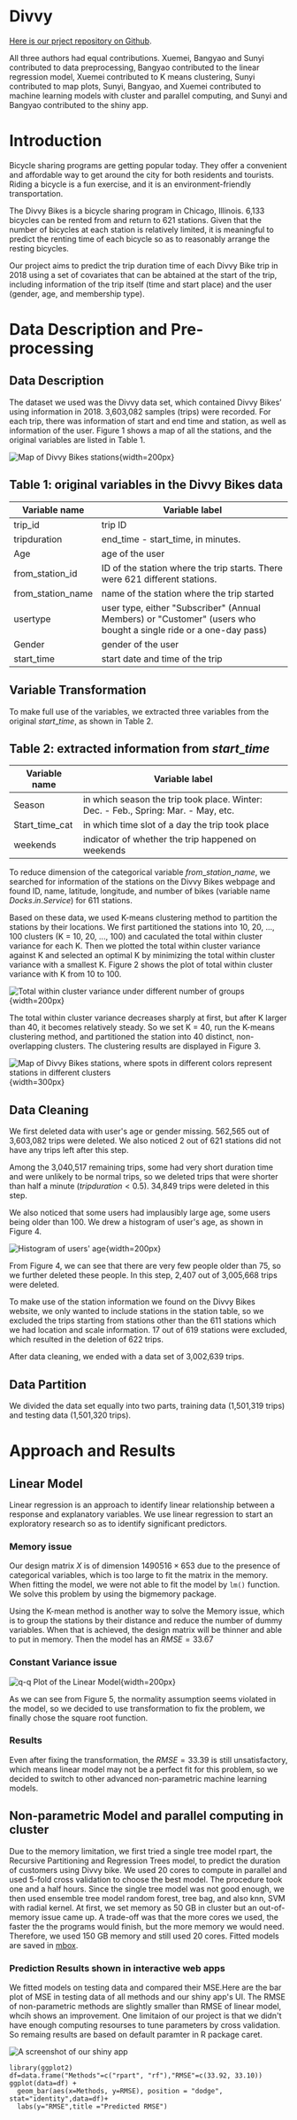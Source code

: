 # Divvy

[Here is our prject repository on Github](https://github.com/BangyaoZhao/divvy).

All three authors had equal contributions. Xuemei, Bangyao and Sunyi contributed to data preprocessing, Bangyao contributed to the linear regression model, Xuemei contributed to K means clustering, Sunyi contributed to map plots, Sunyi, Bangyao, and Xuemei contributed to machine learning models with cluster and parallel computing, and Sunyi and Bangyao contributed to the shiny app.

# Introduction
Bicycle sharing programs are getting popular today. They offer a convenient and affordable way to get around the city for both residents and tourists. Riding a bicycle is a fun exercise, and it is an environment-friendly transportation.

The Divvy Bikes is a bicycle sharing program in Chicago, Illinois. 6,133 bicycles can be rented from and return to 621 stations. Given that the number of bicycles at each station is relatively limited, it is meaningful to predict the renting time of each bicycle so as to reasonably arrange the resting bicycles.

Our project aims to predict the trip duration time of each Divvy Bike trip in 2018 using a set of covariates that can be abtained at the start of the trip, including information of the trip itself (time and start place) and the user (gender, age, and membership type).

# Data Description and Pre-processing

## Data Description 
The dataset we used was the Divvy data set, which contained Divvy Bikes’ using information in 2018. 3,603,082 samples (trips) were recorded. For each trip, there was information of start and end time and station, as well as information of the user. Figure 1 shows a map of all the stations, and the original variables are listed in Table 1.

![Map of Divvy Bikes stations](plots/mapbox_black.png){width=200px}

Table 1: original variables in the Divvy Bikes data
---------------------------------
Variable name    | Variable label
-----------------|---------------
trip_id          | trip ID
tripduration     | end_time - start_time, in minutes.
Age              | age of the user
from_station_id  | ID of the station where the trip starts. There were 621 different stations.                              
from_station_name| name of the station where the trip started
usertype         | user type, either "Subscriber" (Annual Members) or "Customer" (users who bought a single ride or a one-day pass)
Gender           | gender of the user
start_time       | start date and time of the trip

## Variable Transformation
To make full use of the variables, we extracted three variables from the original $start\_time$, as shown in Table 2.

Table 2: extracted information from $start\_time$
---------------------------------
Variable name    | Variable label
-----------------|---------------
Season           | in which season the trip took place. Winter: Dec. - Feb., Spring:  Mar. - May, etc.
Start_time_cat   | in which time slot of a day the trip took place
weekends         | indicator of whether the trip happened on weekends

To reduce dimension of the categorical variable $from\_station\_name$, we searched for information of the stations on the Divvy Bikes webpage and found ID, name, latitude, longitude, and number of bikes (variable name $Docks.in.Service$) for 611 stations.

Based on these data, we used K-means clustering method to partition the stations by their locations. We first partitioned the stations into 10, 20, ..., 100 clusters (K = 10, 20, ..., 100) and caculated the total within cluster variance for each K. Then we  plotted the total within cluster variance against K and selected an optimal K by minimizing the total within cluster variance with a smallest K. Figure 2 shows the plot of total within cluster variance with K from 10 to 100.

![Total within cluster variance under different number of groups](plots/totwithinss.png){width=200px}

The total within cluster variance decreases sharply at first, but after K larger than 40, it becomes relatively steady. So we set K = 40, run the K-means clustering method, and partitioned the station into 40 distinct, non-overlapping clusters. The clustering results are displayed in Figure 3.


![Map of Divvy Bikes stations, where spots in different colors represent stations in different clusters](plots/mapbox.png){width=300px}


## Data Cleaning
We first deleted data with user's age or gender missing. 562,565 out of 3,603,082 trips were deleted. We also noticed 2 out of 621 stations did not have any trips left after this step.

Among the 3,040,517 remaining trips, some had very short duration time and were unlikely to be normal trips, so we deleted trips that were shorter than half a minute ($tripduration < 0.5$). 34,849 trips were deleted in this step.

We also noticed that some users had implausibly large age, some users being older than 100. We drew a histogram of user's age, as shown in Figure 4.

![Histogram of users' age](plots/HistOfAge.png){width=200px}

From Figure 4, we can see that there are very few people older than 75, so we further deleted these people. In this step, 2,407 out of 3,005,668 trips were deleted.

To make use of the station information we found on the Divvy Bikes website, we only wanted to include stations in the station table, so we excluded the trips starting from stations other than the 611 stations which we had location and scale information. 17 out of 619 stations were excluded, which resulted in the deletion of 622 trips. 

After data cleaning, we ended with a data set of 3,002,639 trips.

## Data Partition
We divided the data set equally into two parts, training data (1,501,319 trips) and testing data (1,501,320 trips).


# Approach and Results

## Linear Model

Linear regression is an approach to identify linear relationship between a response and explanatory variables. We use linear regression to start an exploratory research so as to identify significant predictors. 

### Memory issue

Our design matrix $X$ is of dimension $1490516\times 653$ due to the presence of categorical variables, which is too large to fit the matrix in the memory. When fitting the model, we were not able to fit the model by `lm()` function. We solve this problem by using the bigmemory package.

Using the K-mean method is another way to solve the Memory issue, which is to group the stations by their distance and reduce the number of dummy variables. When that is achieved, the design matrix will be thinner and able to put in memory. Then the model has an $RMSE=33.67$

### Constant Variance issue

![q-q Plot of the Linear Model](plots/qqplot.png){width=200px}

As we can see from Figure 5, the normality assumption seems violated in the model, so we decided to use transformation to fix the problem, we finally chose the square root function. 

### Results

Even after fixing the transformation, the $RMSE=33.39$ is still unsatisfactory, which means linear model may not be a perfect fit for this problem, so we decided to switch to other advanced non-parametric machine learning models. 

## Non-parametric Model and parallel computing in cluster

Due to the memory limitation, we first tried a single tree model rpart, the Recursive Partitioning and Regression Trees model, to predict the duration of customers using Divvy bike. We used 20 cores to compute in parallel and used 5-fold cross validation to choose the best model. The procedure took one and a half hours. Since the single tree model was not good enough, we then used ensemble tree model random forest, tree bag, and also knn, SVM with radial kernel. At first, we set memory as 50 GB in cluster but an out-of-memory issue came up. A trade-off was that the more cores we used, the faster the the programs would finish, but the more memory we would need. Therefore, we used 150 GB memory and still used 20 cores. 
Fitted models are saved in  [mbox](https://umich.box.com/s/wok9fln0bzn3y0dgja57xrscjbqkt33s). 


### Prediction Results shown in interactive web apps

We fitted models on testing data and compared their MSE.Here are the bar plot of MSE in testing data of all methods and our shiny app's UI. The RMSE of non-parametric methods are slightly smaller than RMSE of linear model, whcih shows an improvement. One limitaion of our project is that we didn't have enough computing resourses to tune parameters by cross validation. So remaing results are based on default paramter in R package caret. 

![A screenshot of our shiny app](plots/rshiny.PNG)

```{r}
library(ggplot2)
df=data.frame("Methods"=c("rpart", "rf"),"RMSE"=c(33.92, 33.10))
ggplot(data=df) +
  geom_bar(aes(x=Methods, y=RMSE), position = "dodge", stat="identity",data=df)+
  labs(y="RMSE",title ="Predicted RMSE")
```



